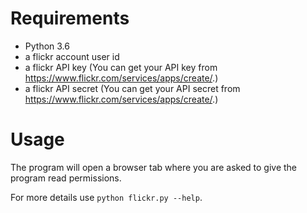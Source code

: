 # Requirements

* Python 3.6
* a flickr account user id
* a flickr API key (You can get your API key from <https://www.flickr.com/services/apps/create/>.)
* a flickr API secret (You can get your API secret from <https://www.flickr.com/services/apps/create/>.)

# Usage

The program will open a browser tab where you are asked to give the program read permissions.

For more details use `python flickr.py --help`.

